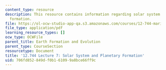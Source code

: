 ```yaml
---
content_type: resource
description: This resource contains information regarding solar system and planetary
  formation.
file: https://ol-ocw-studio-app-qa.s3.amazonaws.com/courses/12-744-marine-isotope-chemistry-fall-2012/706fd852849df0b161099a8bce66ff9c_MIT12_744F12_Lec7.pdf
file_type: application/pdf
learning_resource_types: []
ocw_type: OCWFile
parent_title: Earth Formation and Evolution
parent_type: CourseSection
resourcetype: Document
title: '12.744 Lecture 7: Solar System and Planetary Formation'
uid: 706fd852-849d-f0b1-6109-9a8bce66ff9c
---
```


